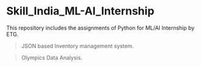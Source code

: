 # Skill_India_ML-AI_Internship

 This repository includes the assignments of Python for ML/AI Internship by ETG.

> JSON based Inventory management system.

> Olympics Data Analysis.
